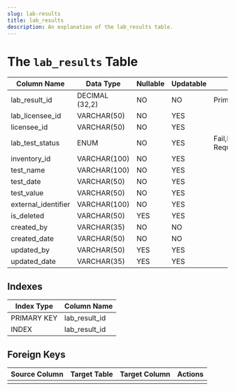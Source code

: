 ```yaml
---
slug: lab-results
title: lab_results
description: An explanation of the lab_results table.
---
```


# The `lab_results` Table

| Column Name         | Data Type      | Nullable | Updatable | Comment                                     |
|---------------------|----------------|----------|-----------|---------------------------------------------|
| lab_result_id       | DECIMAL (32,2) | NO       | NO        | Primary Key                                 |
| lab_licensee_id     | VARCHAR(50)    | NO       | YES       |                                             |
| licensee_id         | VARCHAR(50)    | NO       | YES       |                                             |
| lab_test_status     | ENUM           | NO       | YES       | Fail,Pass,Required,Not Required,In Process  |
| inventory_id        | VARCHAR(100)   | NO       | YES       |                                             |
| test_name           | VARCHAR(100)   | NO       | YES       |                                             |
| test_date           | VARCHAR(50)    | NO       | YES       |                                             |
| test_value          | VARCHAR(50)    | NO       | YES       |                                             |
| external_identifier | VARCHAR(100)   | NO       | YES       |                                             |
| is_deleted          | VARCHAR(50)    | YES      | YES       |                                             |
| created_by          | VARCHAR(35)    | NO       | NO        |                                             |
| created_date        | VARCHAR(50)    | NO       | NO        |                                             |
| updated_by          | VARCHAR(50)    | YES      | YES       |                                             |
| updated_date        | VARCHAR(35)    | YES      | YES       |                                             |

## Indexes

| Index Type  | Column Name   |
|-------------|---------------|
| PRIMARY KEY | lab_result_id |
| INDEX       | lab_result_id |

## Foreign Keys

| Source Column | Target Table | Target Column | Actions |
|---------------|--------------|---------------|---------|
|               |              |               |         |